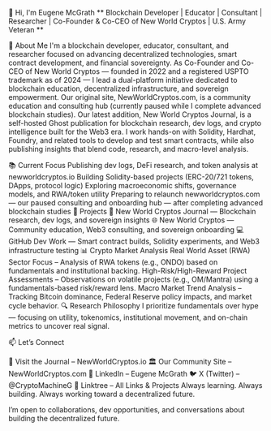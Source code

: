 👋 Hi, I'm Eugene McGrath
** Blockchain Developer | Educator | Consultant | Researcher | Co-Founder & Co-CEO of New World Cryptos | U.S. Army Veteran **

🧠 About Me
I'm a blockchain developer, educator, consultant, and researcher focused on advancing decentralized technologies, smart contract development, and financial sovereignty. As Co-Founder and Co-CEO of New World Cryptos — founded in 2022 and a registered USPTO trademark as of 2024 — I lead a dual-platform initiative dedicated to blockchain education, decentralized infrastructure, and sovereign empowerment. Our original site, NewWorldCryptos.com, is a community education and consulting hub (currently paused while I complete advanced blockchain studies). Our latest addition, New World Cryptos Journal, is a self-hosted Ghost publication for blockchain research, dev logs, and crypto intelligence built for the Web3 era. I work hands-on with Solidity, Hardhat, Foundry, and related tools to develop and test smart contracts, while also publishing insights that blend code, research, and macro-level analysis.

📚 Current Focus
Publishing dev logs, DeFi research, and token analysis at newworldcryptos.io
Building Solidity-based projects (ERC-20/721 tokens, DApps, protocol logic)
Exploring macroeconomic shifts, governance models, and RWA/token utility
Preparing to relaunch newworldcryptos.com — our paused consulting and onboarding hub — after completing advanced blockchain studies
🚀 Projects
🧠 New World Cryptos Journal — Blockchain research, dev logs, and sovereign insights
🌐 New World Cryptos — Community education, Web3 consulting, and sovereign onboarding
💻 GitHub Dev Work — Smart contract builds, Solidity experiments, and Web3 infrastructure testing
📊 Crypto Market Analysis
Real World Asset (RWA) Sector Focus – Analysis of RWA tokens (e.g., ONDO) based on fundamentals and institutional backing.
High-Risk/High-Reward Project Assessments – Observations on volatile projects (e.g., OM/Mantra) using a fundamentals-based risk/reward lens.
Macro Market Trend Analysis – Tracking Bitcoin dominance, Federal Reserve policy impacts, and market cycle behavior.
🔍 Research Philosophy
I prioritize fundamentals over hype — focusing on utility, tokenomics, institutional movement, and on-chain metrics to uncover real signal.

📫 Let’s Connect

📰 Visit the Journal – NewWorldCryptos.io
🏛️ Our Community Site – NewWorldCryptos.com
💼 LinkedIn – Eugene McGrath
🐦 X (Twitter) – @CryptoMachineG
🔗 Linktree – All Links & Projects
Always learning. Always building. Always working toward a decentralized future.

I’m open to collaborations, dev opportunities, and conversations about building the decentralized future.

